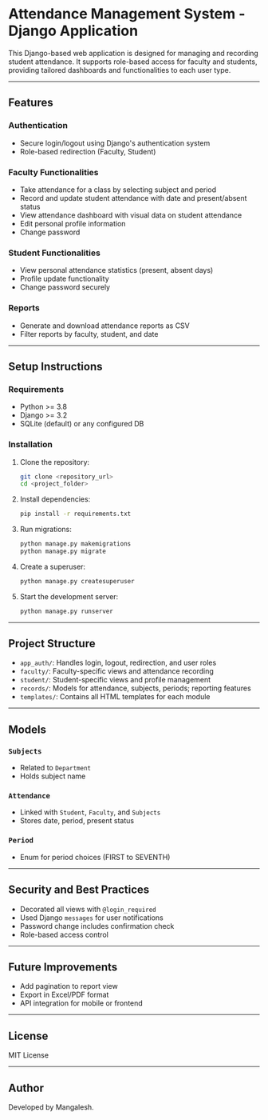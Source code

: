 # Attendance Management System - Django Application

This Django-based web application is designed for managing and recording student attendance. It supports role-based access for faculty and students, providing tailored dashboards and functionalities to each user type.

---

## Features

### Authentication
- Secure login/logout using Django's authentication system
- Role-based redirection (Faculty, Student)

### Faculty Functionalities
- Take attendance for a class by selecting subject and period
- Record and update student attendance with date and present/absent status
- View attendance dashboard with visual data on student attendance
- Edit personal profile information
- Change password

### Student Functionalities
- View personal attendance statistics (present, absent days)
- Profile update functionality
- Change password securely

### Reports
- Generate and download attendance reports as CSV
- Filter reports by faculty, student, and date

---

## Setup Instructions

### Requirements
- Python >= 3.8
- Django >= 3.2
- SQLite (default) or any configured DB

### Installation
1. Clone the repository:
   ```bash
   git clone <repository_url>
   cd <project_folder>
   ```
2. Install dependencies:
   ```bash
   pip install -r requirements.txt
   ```

3. Run migrations:
   ```bash
   python manage.py makemigrations
   python manage.py migrate
   ```
4. Create a superuser:
   ```bash
   python manage.py createsuperuser
   ```
5. Start the development server:
   ```bash
   python manage.py runserver
   ```

---

## Project Structure

- `app_auth/`: Handles login, logout, redirection, and user roles
- `faculty/`: Faculty-specific views and attendance recording
- `student/`: Student-specific views and profile management
- `records/`: Models for attendance, subjects, periods; reporting features
- `templates/`: Contains all HTML templates for each module

---

## Models

### `Subjects`
- Related to `Department`
- Holds subject name

### `Attendance`
- Linked with `Student`, `Faculty`, and `Subjects`
- Stores date, period, present status

### `Period`
- Enum for period choices (FIRST to SEVENTH)

---

## Security and Best Practices
- Decorated all views with `@login_required`
- Used Django `messages` for user notifications
- Password change includes confirmation check
- Role-based access control

---

## Future Improvements
- Add pagination to report view
- Export in Excel/PDF format
- API integration for mobile or frontend

---

## License
MIT License

---

## Author
Developed by Mangalesh.
